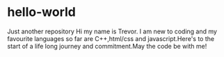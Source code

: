 # hello-world
Just another repository
Hi my name is Trevor. I am new to coding and my favourite languages so far are C++,html/css and javascript.Here's to the start of a life long journey and commitment.May the code be with me!
